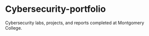 # Cybersecurity-portfolio
Cybersecurity labs, projects, and reports completed at Montgomery College.
